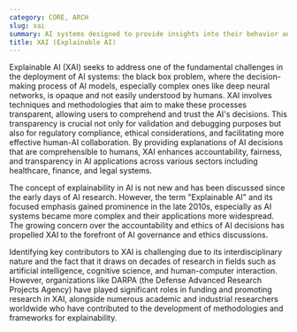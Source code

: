```yaml
---
category: CORE, ARCH
slug: xai
summary: AI systems designed to provide insights into their behavior and decisions, making them transparent and understandable to humans.
title: XAI (Explainable AI)
---
```


Explainable AI (XAI) seeks to address one of the fundamental challenges in the deployment of AI systems: the black box problem, where the decision-making process of AI models, especially complex ones like deep neural networks, is opaque and not easily understood by humans. XAI involves techniques and methodologies that aim to make these processes transparent, allowing users to comprehend and trust the AI's decisions. This transparency is crucial not only for validation and debugging purposes but also for regulatory compliance, ethical considerations, and facilitating more effective human-AI collaboration. By providing explanations of AI decisions that are comprehensible to humans, XAI enhances accountability, fairness, and transparency in AI applications across various sectors including healthcare, finance, and legal systems.

The concept of explainability in AI is not new and has been discussed since the early days of AI research. However, the term "Explainable AI" and its focused emphasis gained prominence in the late 2010s, especially as AI systems became more complex and their applications more widespread. The growing concern over the accountability and ethics of AI decisions has propelled XAI to the forefront of AI governance and ethics discussions.

Identifying key contributors to XAI is challenging due to its interdisciplinary nature and the fact that it draws on decades of research in fields such as artificial intelligence, cognitive science, and human-computer interaction. However, organizations like DARPA (the Defense Advanced Research Projects Agency) have played significant roles in funding and promoting research in XAI, alongside numerous academic and industrial researchers worldwide who have contributed to the development of methodologies and frameworks for explainability.